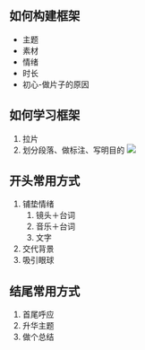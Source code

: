 ## 如何构建框架

- 主题
- 素材
- 情绪
- 时长
- 初心-做片子的原因
## 如何学习框架

1. 拉片
2. 划分段落、做标注、写明目的
	![](https://codertzm.oss-cn-chengdu.aliyuncs.com/20241004191854.png)
## 开头常用方式

1. 铺垫情绪
	1. 镜头＋台词
	2. 音乐＋台词
	3. 文字
2. 交代背景
3. 吸引眼球
## 结尾常用方式

1. 首尾呼应
2. 升华主题
3. 做个总结

